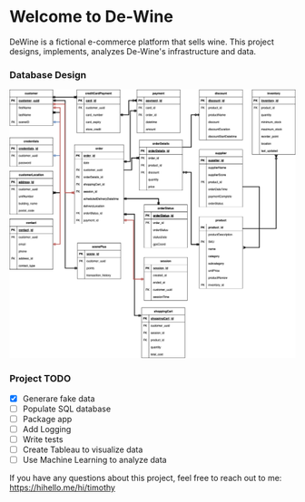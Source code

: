# Welcome to De-Wine

DeWine is a fictional e-commerce platform that sells wine. This project designs, implements, analyzes 
De-Wine's infrastructure and data. 

### Database Design

![DeWineDatabase.png](https://github.com/TimPerera/dewine/blob/ce7e0f4532b20283cb6db3537693e2c712ab9ee1/DeWineDatabase.png)



### **Project TODO**
- [X] Generare fake data
- [ ] Populate SQL database
- [ ] Package app
- [ ] Add Logging
- [ ] Write tests
- [ ] Create Tableau to visualize data
- [ ] Use Machine Learning to analyze data

If you have any questions about this project, feel free to reach out to me: https://hihello.me/hi/timothy